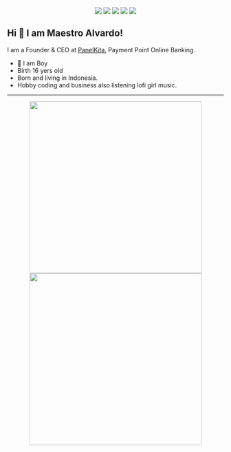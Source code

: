 <div align="center">
  <img src="https://img.shields.io/badge/-Visual%20Studio%20Code-23A9F2?style=flat-square&logo=Visual%20Studio%20Code&logoColor=white"/>
  <img src="https://img.shields.io/badge/-Debian-A80030?style=flat-square&logo=Debian&logoColor=white"/>
  <img src="https://img.shields.io/badge/-PYTHON-0000ff?style=flat-square&logo=Python&logoColor=white"/>
  <img src="https://img.shields.io/badge/-PHP-ffae7?style=flat-square&logo=php&logoColor=white"/>
  <img src="https://img.shields.io/badge/-NPM-CB3837?style=flat-square&logo=NPM&logoColor=white"/>
</div>

## Hi 👋 I am Maestro Alvardo! 
I am a Founder & CEO at [PanelKita](https://panelkita.net/), Payment Point Online Banking.

- 👨 I am Boy 
- Birth 16 yers old
- Born and living in Indonesia.
- Hobby coding and business also listening lofi girl music.

---
<p align = "center">
  <img src = "https://github-readme-stats.vercel.app/api?username=maestroal&show_icons=true&theme=bear" width = 400>
  <img src = "https://github-readme-streak-stats.herokuapp.com?user=maestroal&theme=dark&hide_border=true" width = 400>
</p>
